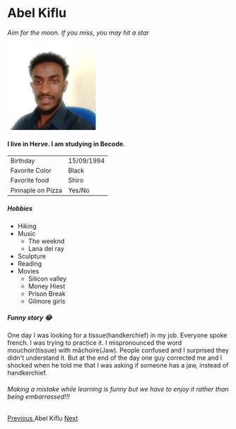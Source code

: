 # Abel Kiflu

*Aim for the moon. If you miss, you may hit a star*

![ profile ]( /abiel.jpg)


#### I live in Herve. I am studying in Becode.

| 	  |		|
| --- | --- |
| Birthday | 15/09/1994 |
| Favorite Color | Black |
| Favorite food | Shiro |
| Pinnaple on Pizza |  Yes/No |


##### Hobbies

- Hiking
- Music
	- The weeknd
	- Lana del ray
- Sculpture
- Reading
- Movies
	- Silicon valley
	- Money Hiest
	- Prison Break
	- Gilmore girls


##### Funny story :joy:

One day I was looking for a tissue(handkerchief) in my job.  Everyone spoke french. I was trying to practice it. 
I mispronounced the word mouchoir(tissue) with mâchoire(Jaw). People confused and  I surprised they didn't understand it.
But at the end of the day one guy corrected me and I shocked when he told me that I was asking if someone has a jaw, instead of handkerchief.

###### Making a mistake while learning is funny but we have to enjoy it rather than being embarrassed!!!
 



[ Previous ](https://github.com/ZhenyaG7/markdown-challenge)   Abel Kiflu [ Next ](https://github.com/aloiszweber/Project) 
 

